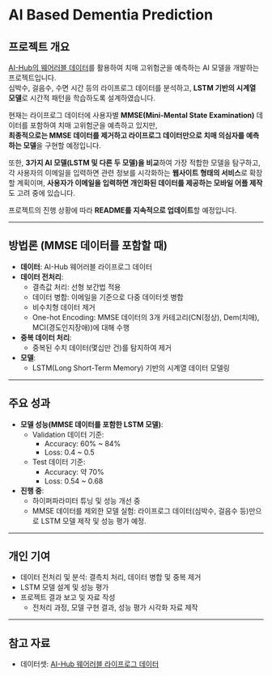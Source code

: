 # AI Based Dementia Prediction

## 프로젝트 개요
[AI-Hub의 웨어러블 데이터](https://aihub.or.kr/aihubdata/data/view.do?currMenu=115&topMenu=100&aihubDataSe=data&dataSetSn=226)를 활용하여 치매 고위험군을 예측하는 AI 모델을 개발하는 프로젝트입니다.  
심박수, 걸음수, 수면 시간 등의 라이프로그 데이터를 분석하고, **LSTM 기반의 시계열 모델**로 시간적 패턴을 학습하도록 설계하였습니다.

현재는 라이프로그 데이터에 사용자별 **MMSE(Mini-Mental State Examination)** 데이터를 포함하여 치매 고위험군을 예측하고 있지만,  
**최종적으로는 MMSE 데이터를 제거하고 라이프로그 데이터만으로 치매 의심자를 예측하는 모델**을 구현할 예정입니다.  

또한, **3가지 AI 모델(LSTM 및 다른 두 모델)을 비교**하여 가장 적합한 모델을 탐구하고,  
각 사용자의 이메일을 입력하면 관련 정보를 시각화하는 **웹사이트 형태의 서비스**로 확장할 계획이며, **사용자가 이메일을 입력하면 개인화된 데이터를 제공하는 모바일 어플 제작**도 고려 중에 있습니다.

프로젝트의 진행 상황에 따라 **README를 지속적으로 업데이트**할 예정입니다.

---

## 방법론 (MMSE 데이터를 포함할 때)
- **데이터**: AI-Hub 웨어러블 라이프로그 데이터
- **데이터 전처리**:
  - 결측값 처리: 선형 보간법 적용
  - 데이터 병합: 이메일을 기준으로 다중 데이터셋 병합
  - 비수치형 데이터 제거
  - One-hot Encoding: MMSE 데이터의 3개 카테고리(CN(정상), Dem(치매), MCI(경도인지장애))에 대해 수행
- **중복 데이터 처리**:
  - 중복된 수치 데이터(몇십만 건)를 탐지하여 제거
- **모델**:
  - LSTM(Long Short-Term Memory) 기반의 시계열 데이터 모델링

---

## 주요 성과
- **모델 성능(MMSE 데이터를 포함한 LSTM 모델)**:
  - Validation 데이터 기준:
    - Accuracy: 60% ~ 84%
    - Loss: 0.4 ~ 0.5
  - Test 데이터 기준:
    - Accuracy: 약 70%
    - Loss: 0.54 ~ 0.68
- **진행 중**:
  - 하이퍼파라미터 튜닝 및 성능 개선 중
  - MMSE 데이터를 제외한 모델 실험: 라이프로그 데이터(심박수, 걸음수 등)만으로 LSTM 모델 제작 및 성능 평가 예정.

---

## 개인 기여
- 데이터 전처리 및 분석: 결측치 처리, 데이터 병합 및 중복 제거
- LSTM 모델 설계 및 성능 평가
- 프로젝트 결과 보고 및 자료 작성
  - 전처리 과정, 모델 구현 결과, 성능 평가 시각화 자료 제작

---

## 참고 자료
- 데이터셋: [AI-Hub 웨어러블 라이프로그 데이터](https://aihub.or.kr/aihubdata/data/view.do?currMenu=115&topMenu=100&aihubDataSe=data&dataSetSn=226)
